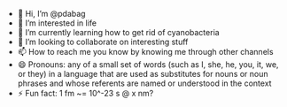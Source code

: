 - 👋 Hi, I’m @pdabag
- 👀 I’m interested in life
- 🌱 I’m currently learning how to get rid of cyanobacteria
- 💞️ I’m looking to collaborate on interesting stuff
- 📫 How to reach me you know by knowing me through other channels
- 😄 Pronouns: any of a small set of words (such as I, she, he, you, it, we, or they) in a language that are used as substitutes for nouns or noun phrases and whose referents are named or understood in the context
- ⚡ Fun fact: 1 fm ~= 10^-23 s @ x nm?

<!---
pdabag/pdabag is a ✨ special ✨ repository because its `README.md` (this file) appears on your GitHub profile.
You can click the Preview link to take a look at your changes.
--->

